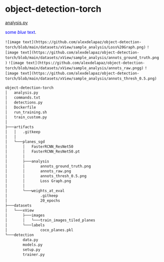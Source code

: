 ﻿# object-detection-torch
[analysis.py](https://github.com/alexdelapaz/object-detection-torch/blob/main/analysis.py)

<span style="color:blue">some *blue* text</span>.

``![image text](https://github.com/alexdelapaz/object-detection-torch/blob/main/datasets/xView/sample_analysis/Loss%20Graph.png)``
``![image text](https://github.com/alexdelapaz/object-detection-torch/blob/main/datasets/xView/sample_analysis/annots_ground_truth.png)``
``![image text](https://github.com/alexdelapaz/object-detection-torch/blob/main/datasets/xView/sample_analysis/annots_raw.pngg)``
``![image text](https://github.com/alexdelapaz/object-detection-torch/blob/main/datasets/xView/sample_analysis/annots_thresh_0.5.png)``

```
object-detection-torch
│   analysis.py
│   commands.txt
│   detections.py
│   Dockerfile
│   run_training.sh
│   train_custom.py
│
├───artifacts
│   │   .gitkeep
│   │
│   └───planes_sgd
│       │   FasterRCNN_ResNet50
│       │   FasterRCNN_ResNet50.pt
│       │
│       ├───analysis
│       │       annots_ground_truth.png
│       │       annots_raw.png
│       │       annots_thresh_0.5.png
│       │       Loss Graph.png
│       │
│       └───weights_at_eval
│               .gitkeep
│               20_epochs
├───datasets
│   └───xView
│       ├───images
│       │   └───train_images_tiled_planes
│       └───labels
│               coco_planes.pkl
└───detection
        data.py
        models.py
        setup.py
        trainer.py
```
